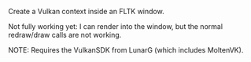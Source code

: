 Create a Vulkan context inside an FLTK window.

Not fully working yet: I can render into the window, but the normal redraw/draw calls are not working.

NOTE: Requires the VulkanSDK from LunarG (which includes MoltenVK).
